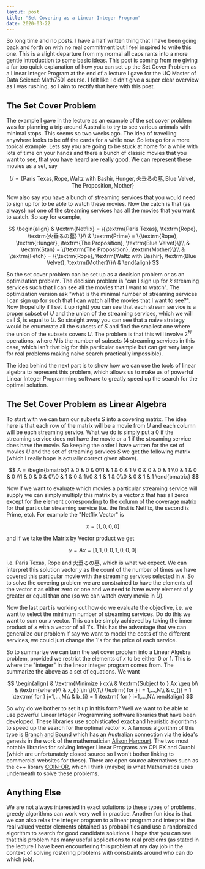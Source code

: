 ```yaml
---
layout: post
title: "Set Covering as a Linear Integer Program"
date: 2020-03-22
---
```


So long time and no posts. I have a half written thing that I have been going back and forth on with no real commitment but I feel inspired to write this one. This is a slight departure from my normal all caps rants into a more gentle introduction to some basic ideas. This post is coming from me giving a far too quick explanation of how you can set up the Set Cover Problem as a Linear Integer Program at the end of a lecture I gave for the UQ Master of Data Science Math7501 course. I felt like I didn't give a super clear overview as I was rushing, so I aim to rectify that here with this post.

## The Set Cover Problem

The example I gave in the lecture as an example of the set cover problem was for planning a trip around Australia to try to see various animals with minimal stops. This seems so two weeks ago. The idea of travelling anywhere looks to be off the cards for a while now. So lets go for a more topical example. Lets say you are going to be stuck at home for a while with lots of time on your hands and there a bunch of classic movies that you want to see, that you have heard are really good. We can represent these movies as a set, say 

$$ U = \{\textrm{Paris Texas}, \textrm{Rope}, \textrm{Waltz with Bashir}, \textrm{Hunger}, \textrm{火垂るの墓},  \textrm{Blue Velvet}, \textrm{The Proposition}, \textrm{Mother}\} $$

Now also say you have a bunch of streaming services that you would need to sign up for to be able to watch these movies. Now the catch is that (as always) not one of the streaming services has all the movies that you want to watch. So say for example,

$$
\begin{align}
& \textrm{Netflix} =  \{\textrm{Paris Texas}, \textrm{Rope},  \textrm{火垂るの墓} \}\\
& \textrm{Prime} =  \{\textrm{Rope}, \textrm{Hunger}, \textrm{The Proposition}, \textrm{Blue Velvet}\}\\
& \textrm{Stan} =  \{\textrm{The Proposition}, \textrm{Mother}\}\\
& \textrm{Fetch} =  \{\textrm{Rope},  \textrm{Waltz with Bashir}, \textrm{Blue Velvet}, \textrm{Mother}\}\\
& \end{align}
$$

So the set cover problem can be set up as a decision problem or as an optimization problem. The decision problem is "can I sign up for $k$ streaming services such that I can see all the movies that I want to watch". The optimization version ask "what is the minimal number of streaming services I can sign up for such that I can watch all the movies that I want to see?". Now (hopefully if I set it up right) you can see that each stream service is a proper subset of $U$ and the union of the streaming services, which we will call $S$, is equal to $U$. So straight away you can see that a naive strategy would be enumerate all the subsets of $S$ and find the smallest one where the union of the subsets covers $U$. The problem is that this will involve $2^N$ operations, where $N$ is the number of subsets (4 streaming services in this case, which isn't that big for this particular example but can get very large for real problems making naive search practically impossible).

The idea behind the next part is to show how we can use the tools of linear algebra to represent this problem, which allows us to make us of powerful Linear Integer Programming software to greatly speed up the search for the optimal solution.

## The Set Cover Problem as Linear Algebra

To start with we can turn our subsets $S$ into a covering matrix. The idea here is that each row of the matrix will be a movie from $U$ and each column will be each streaming service. What we do is simply put a $0$ if the streaming service does not have the movie or a $1$ if the streaming service does have the movie. So keeping the order I have written for the set of movies $U$ and the set of streaming services $S$ we get the following matrix (which I really hope is actually correct given above).

$$ A = \begin{bmatrix}1 & 0 & 0 & 0\\1 & 1 & 0 & 1 \\ 0 & 0 & 0 & 1 \\0 & 1 & 0 & 0 \\1 & 0 & 0 & 0\\0 & 1 & 0 & 1\\0 & 1 & 1 & 0\\0 & 0 & 1 & 1 \end{bmatrix} $$

Now if we want to evaluate which movies a particular streaming service will supply we can simply multiply this matrix by a vector $x$ that has all zeros except for the element corresponding to the column of the coverage matrix for that particular streaming service (i.e. the first is Netflix, the second is Prime, etc). For example the "Netflix Vector" is

$$x = [1,0,0,0]$$

and if we take the Matrix by Vector product we get

$$ y = Ax = [1, 1, 0, 0, 1, 0, 0, 0] $$

i.e. Paris Texas, Rope and 火垂るの墓, which is what we expect. We can interpret this solution vector $y$ as the count of the number of times we have covered this particular movie with the streaming services selected in $x$. So to solve the covering problem we are constrained to have the elements of the vector $x$ as either zero or one and we need to have every element of $y$ greater or equal than one (so we can watch every movie in $U$). 

Now the last part is working out how do we evaluate the objective, i.e. we want to select the minimum number of streaming services. Do do this we want to sum our $x$ vector. This can be simply achieved by taking the inner product of $x$ with a vector of all $1$'s. This has the advantage that we can generalize our problem if say we want to model the costs of the different services, we could just change the $1$'s for the price of each service.

So to summarize we can turn the set cover problem into a Linear Algebra problem, provided we restrict the elements of $x$ to be either $0$ or $1$. This is where the "integer" in the linear integer program comes from. The summarize the above as a set of equations. We want

$$
\begin{align}
& \textrm{Minimize    } cx\\
& \textrm{Subject to    }  Ax \geq b\\
& \textrm{where}\\
& x_{i} \in \{0,1\} \textrm{ for } i = 1,...,N\\
& c_{j} = 1 \textrm{ for } j=1,...,M\\
& b_{i} = 1 \textrm{ for } i=1,...,N\\
\end{align}
$$

So why do we bother to set it up in this form? Well we want to be able to use powerful Linear Integer Programming software libraries that have been developed. These libraries use sophisticated exact and heuristic algorithms to speed up the search for the optimal vector $x$. A famous algorithm of this type is [Branch and Bound](https://en.wikipedia.org/wiki/Branch_and_bound) which has an Australian connection via the idea's genesis in the work of the mathematician [Alison Harcourt](https://en.wikipedia.org/wiki/Alison_Harcourt). The two most notable libraries for solving Integer Linear Programs are CPLEX and Gurobi (which are unfortunately closed source so I won't bother linking to commercial websites for these). There are open source alternatives such as the c++ library [COIN-OR](https://github.com/coin-or/Clp), which I think (maybe) is what Mathematica uses underneath to solve these problems.

## Anything Else

We are not always interested in exact solutions to these types of problems, greedy algorithms can work very well in practice. Another fun idea is that we can also relax the integer program to a linear program and interpret the real valued vector elements obtained as probabilities and use a randomized algorithm to search for good candidate solutions. I hope that you can see that this problem has many useful applications to real problems (as stated in the lecture I have been encountering this problem at my day job in the context of solving rostering problems with constraints around who can do which job).